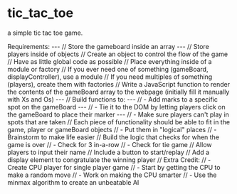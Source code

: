 # tic_tac_toe
a simple tic tac toe game.

Requirements:
--- // Store the gameboard inside an array
--- // Store players inside of objects
// Create an object to control the flow of the game
// Have as little global code as possible
// Place everything inside of a module or factory
// If you ever need one of something (gameBoard, displayController), use a module
// If you need multiples of something (players), create them with factories
// Write a JavaScript function to render the contents of the gameBoard array to the webpage (initially fill it manually with Xs and Os)
--- // Build functions to:
--- //  - Add marks to a specific spot on the gameBoard
--- //  - Tie it to the DOM by letting players click on the gameBoard to place their marker
--- //  - Make sure players can't play in spots that are taken
// Each piece of functionality should be able to fit in the game, player or gameBoard objects
//  - Put them in "logical" places
//  - Brainstorm to make life easier
// Build the logic that checks for when the game is over
//  - Check for 3 in-a-row
//  - Check for tie game
// Allow players to input their name
// Include a button to start/replay
// Add a display element to congratulate the winning player
// Extra Credit:
//  - Create CPU player for single player game
//  - Start by getting the CPU to make a random move
//  - Work on making the CPU smarter
//  - Use the minmax algorithm to create an unbeatable AI